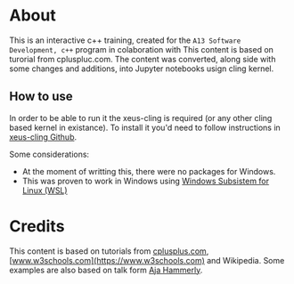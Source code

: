 # About 

This is an interactive c++ training, created for the `A13 Software Development, c++` program in colaboration with This content is based on turorial from cpluspluc.com. The content was converted, along side with some changes and additions, into Jupyter notebooks usign cling kernel. 

## How to use

In order to be able to run it the xeus-cling is required (or any other cling based kernel in existance). To install it you'd need to follow instructions in [xeus-cling Github](https://github.com/jupyter-xeus/xeus-cling#installation). 

Some considerations:

* At the moment of writting this, there were no packages for Windows. 
* This was proven to work in Windows using [Windows Subsistem for Linux (WSL)](https://learn.microsoft.com/en-us/windows/wsl/install)

# Credits

This content is based on tutorials from [cplusplus.com](https://cplusplus.com/), [www.w3schools.com](https://www.w3schools.com) and Wikipedia. Some examples are also based on talk form [Aja Hammerly](https://thagomizer.com/talks/rubyconf_17.html).